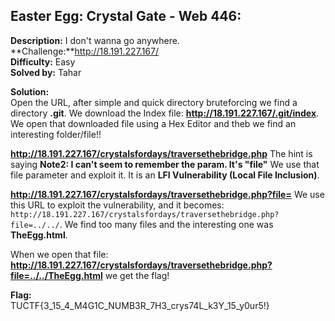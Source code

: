 ## Easter Egg: Crystal Gate - Web 446:  

**Description:** I don't wanna go anywhere.  
**Challenge:**http://18.191.227.167/  
**Difficulty:** Easy  
**Solved by:** Tahar  

**Solution:**  
Open the URL, after simple and quick directory bruteforcing we find a directory **.git**. We download the Index file: **http://18.191.227.167/.git/index**. We open that downloaded file using a Hex Editor and theb we find an interesting folder/file!!  


**http://18.191.227.167/crystalsfordays/traversethebridge.php** The hint is saying **Note2: I can't seem to remember the param. It's "file"**  We use that file parameter and exploit it. It is an **LFI Vulnerability (Local File Inclusion)**.  

**http://18.191.227.167/crystalsfordays/traversethebridge.php?file=** We use this URL to exploit the vulnerability, and it becomes:   
```http://18.191.227.167/crystalsfordays/traversethebridge.php?file=../../```. We find too many files and the interesting one was **TheEgg.html**.  

When we open that file:
**http://18.191.227.167/crystalsfordays/traversethebridge.php?file=../../TheEgg.html** we get the flag!  

**Flag:**  
TUCTF{3_15_4_M4G1C_NUMB3R_7H3_crys74L_k3Y_15_y0ur5!}
